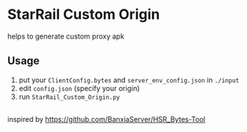 # StarRail Custom Origin
helps to generate custom proxy apk

## Usage
1. put your `ClientConfig.bytes` and `server_env_config.json` in `./input`
2. edit `config.json` (specify your origin)
3. run `StarRail_Custom_Origin.py`

## 
inspired by https://github.com/BanxiaServer/HSR_Bytes-Tool
